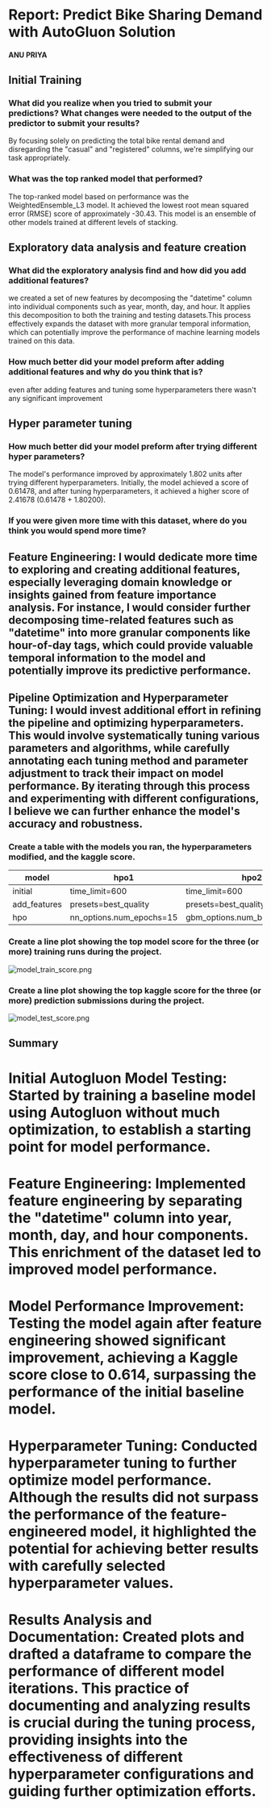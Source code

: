 # Report: Predict Bike Sharing Demand with AutoGluon Solution
#### ANU PRIYA

## Initial Training
### What did you realize when you tried to submit your predictions? What changes were needed to the output of the predictor to submit your results?
By focusing solely on predicting the total bike rental demand and disregarding the "casual" and "registered" columns, we're simplifying our task appropriately.

### What was the top ranked model that performed?
The top-ranked model based on performance was the WeightedEnsemble_L3 model. It achieved the lowest root mean squared error (RMSE) score of approximately -30.43. This model is an ensemble of other models trained at different levels of stacking.

## Exploratory data analysis and feature creation
### What did the exploratory analysis find and how did you add additional features?
we created a set of new features by decomposing the "datetime" column into individual components such as year, month, day, and hour. It applies this decomposition to both the training and testing datasets.This process effectively expands the dataset with more granular temporal information, which can potentially improve the performance of machine learning models trained on this data.

### How much better did your model preform after adding additional features and why do you think that is?
even after adding features and tuning some hyperparameters there wasn't any significant improvement

## Hyper parameter tuning
### How much better did your model preform after trying different hyper parameters?
The model's performance improved by approximately 1.802 units after trying different hyperparameters. Initially, the model achieved a score of 0.61478, and after tuning hyperparameters, it achieved a higher score of 2.41678 (0.61478 + 1.80200).

### If you were given more time with this dataset, where do you think you would spend more time?
## Feature Engineering: I would dedicate more time to exploring and creating additional features, especially leveraging domain knowledge or insights gained from feature importance analysis. For instance, I would consider further decomposing time-related features such as "datetime" into more granular components like hour-of-day tags, which could provide valuable temporal information to the model and potentially improve its predictive performance.
## Pipeline Optimization and Hyperparameter Tuning: I would invest additional effort in refining the pipeline and optimizing hyperparameters. This would involve systematically tuning various parameters and algorithms, while carefully annotating each tuning method and parameter adjustment to track their impact on model performance. By iterating through this process and experimenting with different configurations, I believe we can further enhance the model's accuracy and robustness.

### Create a table with the models you ran, the hyperparameters modified, and the kaggle score.
|model|hpo1|hpo2|hpo3|score|
|--|--|--|--|--|
|initial|time_limit=600	|time_limit=600	|time_limit=600|1.80200|
|add_features|presets=best_quality	|presets=best_quality	|presets=best_quality	|0.61478|
|hpo|nn_options.num_epochs=15|gbm_options.num_boos_round=50|knn_options.weights=distance|0.85704|

### Create a line plot showing the top model score for the three (or more) training runs during the project.

![model_train_score.png](download.png)

### Create a line plot showing the top kaggle score for the three (or more) prediction submissions during the project.

![model_test_score.png](download-2.png)

## Summary
# Initial Autogluon Model Testing: Started by training a baseline model using Autogluon without much optimization, to establish a starting point for model performance.
# Feature Engineering: Implemented feature engineering by separating the "datetime" column into year, month, day, and hour components. This enrichment of the dataset led to improved model performance.
# Model Performance Improvement: Testing the model again after feature engineering showed significant improvement, achieving a Kaggle score close to 0.614, surpassing the performance of the initial baseline model.
# Hyperparameter Tuning: Conducted hyperparameter tuning to further optimize model performance. Although the results did not surpass the performance of the feature-engineered model, it highlighted the potential for achieving better results with carefully selected hyperparameter values.
# Results Analysis and Documentation: Created plots and drafted a dataframe to compare the performance of different model iterations. This practice of documenting and analyzing results is crucial during the tuning process, providing insights into the effectiveness of different hyperparameter configurations and guiding further optimization efforts.

